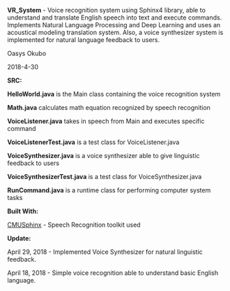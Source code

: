 **VR_System** - Voice recognition system using Sphinx4 library, able to understand and translate English speech into text and execute commands. Implements Natural Language Processing and Deep Learning and uses an acoustical modeling translation system. Also, a voice synthesizer system is implemented for natural language feedback to users.

Oasys Okubo

2018-4-30

**SRC:**

**HelloWorld.java** is the Main class containing the voice recognition system

**Math.java** calculates math equation recognized by speech recognition

**VoiceListener.java** takes in speech from Main and executes specific command

**VoiceListenerTest.java** is a test class for VoiceListener.java

**VoiceSynthesizer.java** is a voice synthesizer able to give linguistic feedback to users

**VoiceSynthesizerTest.java** is a test class for VoiceSynthesizer.java

**RunCommand.java** is a runtime class for performing computer system tasks


**Built With:**

[CMUSphinx](https://cmusphinx.github.io) - Speech Recognition toolkit used

**Update:**

April 29, 2018 - Implemented Voice Synthesizer for natural linguistic feedback.

April 18, 2018 - Simple voice recognition able to understand basic English language. 




